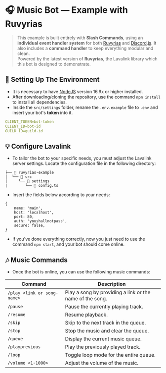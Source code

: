 # 🎧 Music Bot — Example with Ruvyrias

> This example is built entirely with **Slash Commands**, using an **individual event handler system** for both [Ruvyrias](https://www.npmjs.com/package/ruvyrias) and [Discord.js](https://www.npmjs.com/package/discord.js). It also includes a **command handler** to keep everything modular and clean.  
> Powered by the latest version of **Ruvyrias**, the Lavalink library which this bot is designed to demonstrate.

## 🚀 Setting Up The Environment

* It is necessary to have [NodeJS](https://nodejs.org/en/download/current/) version 16.9x or higher installed.
* After downloading/cloning the repository, use the command `npm install` to install all dependencies.
* Inside the `src/settings` folder, rename the `.env.example` file to `.env` and insert your bot's **token** into it.

```yaml
CLIENT_TOKEN=bot-token
CLIENT_ID=bot-id
GUILD_ID=guild-id
```

## 💡 Configure Lavalink
* To tailor the bot to your specific needs, you must adjust the Lavalink server settings. Locate the configuration file in the following directory:
```
├── 📁 ruvyrias-example
|  └── 📁 src
|     └── 📁 settings
|        └── 📄 config.ts
```
* Insert the fields below according to your needs:
```
{
    name: 'main',
    host: 'localhost',
    port: 80,
    auth: 'youshallnotpass',
    secure: false,
}
```

* If you've done everything correctly, now you just need to use the command `npm start`, and your bot should come online.

## 🎶 Music Commands

* Once the bot is online, you can use the following music commands:

| Command                         | Description                                                           |
| ------------------------------- | --------------------------------------------------------------------- |
| `/play <link or song-name>`     | Play a song by providing a link or the name of the song.              |
| `/pause`                        | Pause the currently playing track.                                    |
| `/resume`                       | Resume playback.                                                      |
| `/skip`                         | Skip to the next track in the queue.                                  |
| `/stop`                         | Stop the music and clear the queue.                                   |
| `/queue`                        | Display the current music queue.                                      |
| `/playprevious`                 | Play the previously played track.                                     |
| `/loop`                         | Toggle loop mode for the entire queue.                                |
| `/volume <1-1000>`              | Adjust the volume of the music.                                       |